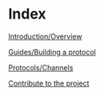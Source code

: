 # Index

[Introduction/Overview](overview.md)

[Guides/Building a protocol](/guides/building-a-protocol.md)

[Protocols/Channels](root://channels/1.0/overview.md)

[Contribute to the project](/contribute.md)





